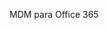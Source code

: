 <Token xmlns:xlink="http://www.w3.org/1999/xlink">MDM para Office 365</Token>

<!--HONumber=Jul16_HO3-->


